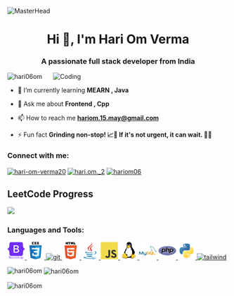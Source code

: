 ![MasterHead](https://img.freepik.com/free-vector/gradient-business-linkedin-banner_23-2150091566.jpg?t=st=1742734208~exp=1742737808~hmac=f70985ae492c7ca46024d19ccc1256abdc6f61d9d8d56d9c004494fa1c7d24f4&w=1380)

<h1 align="center">Hi 👋, I'm Hari Om Verma</h1>
<h3 align="center">A passionate full stack developer from India</h3>
<img align="right" alt="Coding" width="400" src="https://cdn.dribbble.com/users/1162077/screenshots/3848914/programmer.gif">

<p align="left"> <img src="https://komarev.com/ghpvc/?username=hari06om&label=Profile%20views&color=0e75b6&style=flat" alt="hari06om" /> </p>

- 🌱 I’m currently learning **MEARN , Java**

- 💬 Ask me about **Frontend , Cpp**

- 📫 How to reach me **hariom.15.may@gmail.com**

- ⚡ Fun fact **Grinding non-stop! 📈🚀 If it's not urgent, it can wait. 📵💼**

<h3 align="left">Connect with me:</h3>
<p align="left">
<a href="https://linkedin.com/in/hari-om-verma20" target="blank"><img align="center" src="https://raw.githubusercontent.com/rahuldkjain/github-profile-readme-generator/master/src/images/icons/Social/linked-in-alt.svg" alt="hari-om-verma20" height="30" width="40" /></a>
<a href="https://instagram.com/hari.om._2" target="blank"><img align="center" src="https://raw.githubusercontent.com/rahuldkjain/github-profile-readme-generator/master/src/images/icons/Social/instagram.svg" alt="hari.om._2" height="30" width="40" /></a>
<a href="https://www.leetcode.com/hariom06" target="blank"><img align="center" src="https://raw.githubusercontent.com/rahuldkjain/github-profile-readme-generator/master/src/images/icons/Social/leet-code.svg" alt="hariom06" height="30" width="40" /></a>
</p>

<h2> LeetCode Progress  </h2>
<img src="https://leetcard.jacoblin.cool/Hariom06?theme=dark&font=Karma&ext=heatmap" />
<h3 align="left">Languages and Tools:</h3>
<p align="left"> <a href="https://getbootstrap.com" target="_blank" rel="noreferrer"> <img src="https://raw.githubusercontent.com/devicons/devicon/master/icons/bootstrap/bootstrap-plain-wordmark.svg" alt="bootstrap" width="40" height="40"/> </a> <a href="https://www.w3schools.com/css/" target="_blank" rel="noreferrer"> <img src="https://raw.githubusercontent.com/devicons/devicon/master/icons/css3/css3-original-wordmark.svg" alt="css3" width="40" height="40"/> </a> <a href="https://git-scm.com/" target="_blank" rel="noreferrer"> <img src="https://www.vectorlogo.zone/logos/git-scm/git-scm-icon.svg" alt="git" width="40" height="40"/> </a> <a href="https://www.w3.org/html/" target="_blank" rel="noreferrer"> <img src="https://raw.githubusercontent.com/devicons/devicon/master/icons/html5/html5-original-wordmark.svg" alt="html5" width="40" height="40"/> </a> <a href="https://www.java.com" target="_blank" rel="noreferrer"> <img src="https://raw.githubusercontent.com/devicons/devicon/master/icons/java/java-original.svg" alt="java" width="40" height="40"/> </a> <a href="https://developer.mozilla.org/en-US/docs/Web/JavaScript" target="_blank" rel="noreferrer"> <img src="https://raw.githubusercontent.com/devicons/devicon/master/icons/javascript/javascript-original.svg" alt="javascript" width="40" height="40"/> </a> <a href="https://www.linux.org/" target="_blank" rel="noreferrer"> <img src="https://raw.githubusercontent.com/devicons/devicon/master/icons/linux/linux-original.svg" alt="linux" width="40" height="40"/> </a> <a href="https://www.mysql.com/" target="_blank" rel="noreferrer"> <img src="https://raw.githubusercontent.com/devicons/devicon/master/icons/mysql/mysql-original-wordmark.svg" alt="mysql" width="40" height="40"/> </a> <a href="https://www.php.net" target="_blank" rel="noreferrer"> <img src="https://raw.githubusercontent.com/devicons/devicon/master/icons/php/php-original.svg" alt="php" width="40" height="40"/> </a> <a href="https://www.python.org" target="_blank" rel="noreferrer"> <img src="https://raw.githubusercontent.com/devicons/devicon/master/icons/python/python-original.svg" alt="python" width="40" height="40"/> </a> <a href="https://tailwindcss.com/" target="_blank" rel="noreferrer"> <img src="https://www.vectorlogo.zone/logos/tailwindcss/tailwindcss-icon.svg" alt="tailwind" width="40" height="40"/> </a> </p>

<p><img align="left" src="https://github-readme-stats.vercel.app/api/top-langs?username=hari06om&show_icons=true&locale=en&layout=compact" alt="hari06om" /></p>

<p>&nbsp;<img align="center" src="https://github-readme-stats.vercel.app/api?username=hari06om&show_icons=true&locale=en" alt="hari06om" /></p>

<p><img align="center" src="https://github-readme-streak-stats.herokuapp.com/?user=hari06om&" alt="hari06om" /></p>
